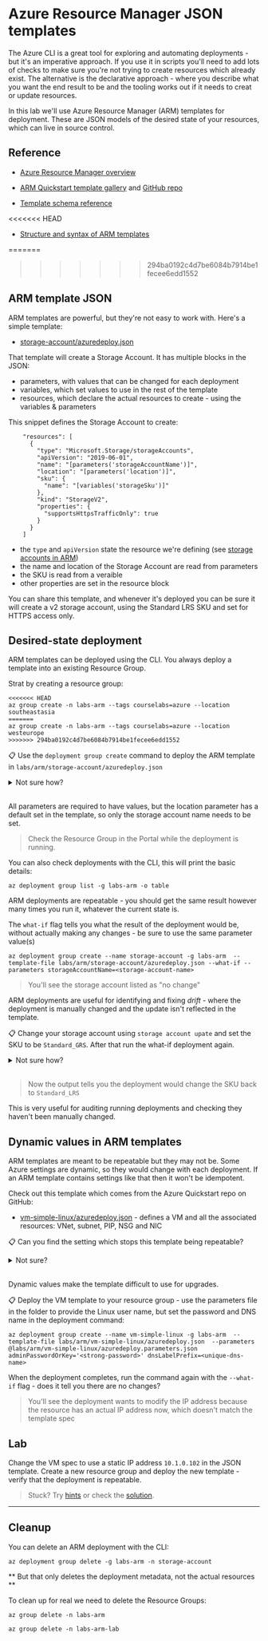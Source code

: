 # Azure Resource Manager JSON templates

The Azure CLI is a great tool for exploring and automating deployments - but it's an imperative approach. If you use it in scripts you'll need to add lots of checks to make sure you're not trying to create resources which already exist. The alternative is the declarative approach - where you describe what you want the end result to be and the tooling works out if it needs to creat or update resources.

In this lab we'll use Azure Resource Manager (ARM) templates for deployment. These are JSON models of the desired state of your resources, which can live in source control.

## Reference

- [Azure Resource Manager overview](https://docs.microsoft.com/en-gb/azure/azure-resource-manager/management/overview)

- [ARM Quickstart template gallery](https://azure.microsoft.com/en-gb/resources/templates/) and [GitHub repo](https://github.com/Azure/azure-quickstart-templates/tree/master/quickstarts)

- [Template schema reference](https://docs.microsoft.com/en-us/azure/templates/)

<<<<<<< HEAD
- [Structure and syntax of ARM templates](https://learn.microsoft.com/en-us/azure/azure-resource-manager/templates/syntax)

=======
>>>>>>> 294ba0192c4d7be6084b7914be1fecee6edd1552
## ARM template JSON

ARM templates are powerful, but they're not easy to work with. Here's a simple template:

- [storage-account/azuredeploy.json](./storage-account/azuredeploy.json)

That template will create a Storage Account. It has multiple blocks in the JSON:

- parameters, with values that can be changed for each deployment
- variables, which set values to use in the rest of the template
- resources, which declare the actual resources to create - using the variables & parameters

This snippet defines the Storage Account to create:

```
    "resources": [
      {
        "type": "Microsoft.Storage/storageAccounts",
        "apiVersion": "2019-06-01",
        "name": "[parameters('storageAccountName')]",
        "location": "[parameters('location')]",
        "sku": {
          "name": "[variables('storageSku')]"
        },
        "kind": "StorageV2",
        "properties": {
          "supportsHttpsTrafficOnly": true
        }
      }
    ]
```

- the `type` and `apiVersion` state the resource we're defining (see [storage accounts in ARM](https://docs.microsoft.com/en-us/azure/templates/microsoft.storage/storageaccounts?tabs=json))
- the name and location of the Storage Account are read from parameters
- the SKU is read from a veraible
- other properties are set in the resource block

You can share this template, and whenever it's deployed you can be sure it will create a v2 storage account, using the Standard LRS SKU and set for HTTPS access only.

## Desired-state deployment

ARM templates can be deployed using the CLI. You always deploy a template into an existing Resource Group.

Strat by creating a resource group:

```
<<<<<<< HEAD
az group create -n labs-arm --tags courselabs=azure --location southeastasia
=======
az group create -n labs-arm --tags courselabs=azure --location westeurope
>>>>>>> 294ba0192c4d7be6084b7914be1fecee6edd1552
```

📋 Use the `deployment group create` command to deploy the ARM template in `labs/arm/storage-account/azuredeploy.json`

<details>
  <summary>Not sure how?</summary>

```
# print the help text:
az deployment group create --help
```

You can deploy the template without any extra settings, and the CLI will prompt you to supply parameter values:

```
az deployment group create --name storage-account -g labs-arm  --template-file labs/arm/storage-account/azuredeploy.json
```

Or you can supply parameter values to the deployment command:

```
az deployment group create --name storage-account -g labs-arm  --template-file labs/arm/storage-account/azuredeploy.json  --parameters storageAccountName=<unique-name>
```

</details><br/>

All parameters are required to have values, but the location parameter has a default set in the template, so only the storage account name needs to be set.

> Check the Resource Group in the Portal while the deployment is running.

You can also check deployments with the CLI, this will print the basic details:

```
az deployment group list -g labs-arm -o table
```

ARM deployments are repeatable - you should get the same result however many times you run it, whatever the current state is.

The `what-if` flag tells you what the result of the deployment would be, without actually making any changes - be sure to use the same parameter value(s)

```
az deployment group create --name storage-account -g labs-arm  --template-file labs/arm/storage-account/azuredeploy.json --what-if --parameters storageAccountName=<storage-account-name>
```

> You'll see the storage account listed as "no change"

ARM deployments are useful for identifying and fixing _drift_ - where the deployment is manually changed and the update isn't reflected in the template.

📋 Change your storage account using `storage account upate` and set the SKU to be `Standard_GRS`. After that run the what-if deployment again.

<details>
  <summary>Not sure how?</summary>

Print the help text:

```
az storage account update --help
```

Change the SKU:

```
az storage account update -g labs-arm --sku Standard_GRS -n <storage-account-name>
```

Run the what-if comand with the same parameter values:

```
az deployment group create --name storage-account -g labs-arm  --template-file labs/arm/storage-account/azuredeploy.json --what-if --parameters storageAccountName=<storage-account-name>
```

</details><br/>

> Now the output tells you the deployment would change the SKU back to `Standard_LRS`

This is very useful for auditing running deployments and checking they haven't been manually changed.

## Dynamic values in ARM templates

ARM templates are meant to be repeatable but they may not be. Some Azure settings are dynamic, so they would change with each deployment. If an ARM template contains settings like that then it won't be idempotent.

Check out this template which comes from the Azure Quickstart repo on GitHub:

- [vm-simple-linux/azuredeploy.json](/labs/arm/vm-simple-linux/azuredeploy.json) - defines a VM  and all the associated resources: VNet, subnet, PIP, NSG and NIC

📋 Can you find the setting which stops this template being repeatable?

<details>
  <summary>Not sure?</summary>

Inside the NIC resource you'll see the IP configuration settings:

```
"properties": {
        "ipConfigurations": [
          {
            "name": "ipconfig1",
            "properties": {
              "subnet": {
                "id": "[resourceId('Microsoft.Network/virtualNetworks/subnets', parameters('virtualNetworkName'), parameters('subnetName'))]"
              },
              "privateIPAllocationMethod": "Dynamic"
```

The allocation method for the private IP address - within the subnet - is set to _Dynamic_. That means a different address could be used each time.

</details><br/>

Dynamic values make the template difficult to use for upgrades.

📋 Deploy the VM template to your resource group - use the parameters file in the folder to provide the Linux user name, but set the password and DNS name in the deployment command:

```
az deployment group create --name vm-simple-linux -g labs-arm  --template-file labs/arm/vm-simple-linux/azuredeploy.json  --parameters @labs/arm/vm-simple-linux/azuredeploy.parameters.json adminPasswordOrKey='<strong-password>' dnsLabelPrefix=<unique-dns-name>
```

When the deployment completes, run the command again with the `--what-if` flag - does it tell you there are no changes?

> You'll see the deployment wants to modify the IP address because the resource has an actual IP address now, which doesn't match the template spec


## Lab

Change the VM spec to use a static IP address `10.1.0.102` in the JSON template. Create a new resource group and deploy the new template - verify that the deployment is repeatable.

> Stuck? Try [hints](hints.md) or check the [solution](solution.md).

___

## Cleanup

You can delete an ARM deployment with the CLI:

```
az deployment group delete -g labs-arm -n storage-account
```

** But that only deletes the deployment metadata, not the actual resources **

To clean up for real we need to delete the Resource Groups:

```
az group delete -n labs-arm 

az group delete -n labs-arm-lab
```


